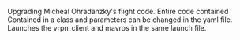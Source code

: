 Upgrading Micheal Ohradanzky's flight code. Entire code contained Contained in a class and parameters can be changed in the yaml file.
Launches the vrpn_client and mavros in the same launch file. 
